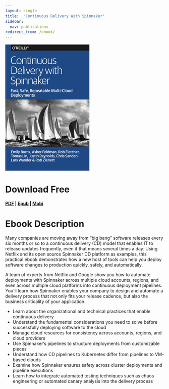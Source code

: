 ```yaml
---
layout: single
title:  "Continuous Delivery With Spinnaker"
sidebar:
  nav: publications
redirect_from: /ebook/
---
```


[![](cover.png)](ContinuousDeliveryWithSpinnaker.pdf)

# Download Free
**[PDF](ContinuousDeliveryWithSpinnaker.pdf) | [Epub](ContinuousDeliveryWithSpinnaker.epub) | [Mobi](ContinuousDeliveryWithSpinnaker.mobi)**

# Ebook Description

Many companies are moving away from “big bang” software releases every six months or so to a continuous delivery (CD) model that enables IT to release updates frequently, even if that means several times a day. Using Netflix and its open source Spinnaker CD platform as examples, this practical ebook demonstrates how a new host of tools can help you deploy software changes to production quickly, safely, and automatically.

A team of experts from Netflix and Google show you how to automate deployments with Spinnaker across multiple cloud accounts, regions, and even across multiple cloud platforms into continuous deployment pipelines. You’ll learn how Spinnaker enables your company to design and automate a delivery process that not only fits your release cadence, but also the business criticality of your application.

* Learn about the organizational and technical practices that enable continuous delivery
* Understand the fundamental considerations you need to solve before successfully deploying software to the cloud
* Manage cloud resources for consistency across accounts, regions, and cloud providers
* Use Spinnaker’s pipelines to structure deployments from customizable pieces
* Understand how CD pipelines to Kubernetes differ from pipelines to VM-based clouds
* Examine how Spinnaker ensures safety across cluster deployments and pipeline executions
* Learn how to integrate automated testing techniques such as chaos engineering or automated canary analysis into the delivery process
